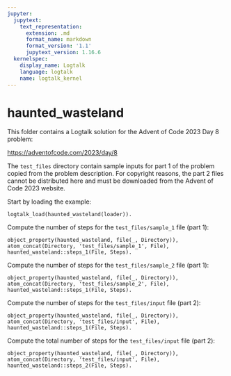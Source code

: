 ```yaml
---
jupyter:
  jupytext:
    text_representation:
      extension: .md
      format_name: markdown
      format_version: '1.1'
      jupytext_version: 1.16.6
  kernelspec:
    display_name: Logtalk
    language: logtalk
    name: logtalk_kernel
---
```


<!--
________________________________________________________________________

This file is part of Logtalk <https://logtalk.org/>  
SPDX-FileCopyrightText: 1998-2025 Paulo Moura <pmoura@logtalk.org>  
SPDX-License-Identifier: Apache-2.0

Licensed under the Apache License, Version 2.0 (the "License");
you may not use this file except in compliance with the License.
You may obtain a copy of the License at

    http://www.apache.org/licenses/LICENSE-2.0

Unless required by applicable law or agreed to in writing, software
distributed under the License is distributed on an "AS IS" BASIS,
WITHOUT WARRANTIES OR CONDITIONS OF ANY KIND, either express or implied.
See the License for the specific language governing permissions and
limitations under the License.
________________________________________________________________________
-->

# haunted_wasteland

This folder contains a Logtalk solution for the Advent of Code 2023 Day 8
problem:

https://adventofcode.com/2023/day/8

The `test_files` directory contain sample inputs for part 1 of the problem
copied from the problem description. For copyright reasons, the part 2 files
cannot be distributed here and must be downloaded from the Advent of Code
2023 website.

Start by loading the example:

```logtalk
logtalk_load(haunted_wasteland(loader)).
```

<!--
true.
-->

Compute the number of steps for the `test_files/sample_1` file (part 1):

```logtalk
object_property(haunted_wasteland, file(_, Directory)),
atom_concat(Directory, 'test_files/sample_1', File),
haunted_wasteland::steps_1(File, Steps).
```

<!--
Steps = 2.
-->

Compute the number of steps for the `test_files/sample_2` file (part 1):

```logtalk
object_property(haunted_wasteland, file(_, Directory)),
atom_concat(Directory, 'test_files/sample_2', File),
haunted_wasteland::steps_1(File, Steps).
```

<!--
Steps = 6.
-->

Compute the number of steps for the `test_files/input` file (part 2):

```logtalk
object_property(haunted_wasteland, file(_, Directory)),
atom_concat(Directory, 'test_files/input', File),
haunted_wasteland::steps_1(File, Steps).
```

<!--
Steps = 21409.
-->

Compute the total number of steps for the `test_files/input` file (part 2):

```logtalk
object_property(haunted_wasteland, file(_, Directory)),
atom_concat(Directory, 'test_files/input', File),
haunted_wasteland::steps_2(File, Steps).
```

<!--
Steps = 21165830176709.
-->
